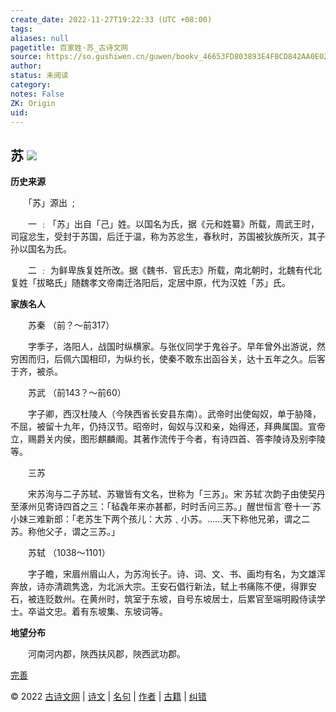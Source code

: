 ```yaml
---
create_date: 2022-11-27T19:22:33 (UTC +08:00)
tags: 
aliases: null
pagetitle: 百家姓·苏_古诗文网
source: https://so.gushiwen.cn/guwen/bookv_46653FD803893E4FBCD842AA0E029F4C.aspx
author: 
status: 未阅读
category: 
notes: False
ZK: Origin
uid: 
---
```


## **苏** ![](https://song.gushiwen.cn/siteimg/speak-er.png)

**历史来源**

　　「苏」源出  ;

　　一 ﹕「苏」出自「己」姓。以国名为氏，据《元和姓纂》所载，周武王时，司寇忿生，受封于苏国，后迁于温，称为苏忿生，春秋时，苏国被狄族所灭，其子孙以国名为氏。

　　二 ﹕ 为鲜卑族复姓所改。据《魏书．官氏志》所载，南北朝时，北魏有代北复姓「拔略氏」随魏孝文帝南迁洛阳后，定居中原，代为汉姓「苏」氏。

**家族名人**

　　苏秦 （前？～前317）

　　字季子，洛阳人，战国时纵横家。与张仪同学于鬼谷子。早年曾外出游说，然穷困而归，后佩六国相印，为纵约长，使秦不敢东出函谷关，达十五年之久。后客于齐，被杀。

　　苏武 （前143？～前60）

　　字子卿，西汉杜陵人（今陕西省长安县东南）。武帝时出使匈奴，单于胁降，不屈，被留十九年，仍持汉节。昭帝时，匈奴与汉和亲，始得还，拜典属国。宣帝立，赐爵关内侯，图形麒麟阁。其著作流传于今者，有诗四首、答李陵诗及别李陵等。

　　三苏

　　宋苏洵与二子苏轼、苏辙皆有文名，世称为「三苏」。宋˙苏轼˙次韵子由使契丹至涿州见寄诗四首之三：「毡毳年来亦甚都，时时舌问三苏。」醒世恒言˙卷十一˙苏小妹三难新郎：「老苏生下两个孩儿：大苏﹑小苏。……天下称他兄弟，谓之二苏。称他父子，谓之三苏。」

　　苏轼 （1038～1101）

　　字子瞻，宋眉州眉山人，为苏洵长子。诗、词、文、书、画均有名，为文雄浑奔放，诗亦清疏隽逸，为北派大宗。王安石倡行新法，轼上书痛陈不便，得罪安石，被连贬数州。在黄州时，筑室于东坡，自号东坡居士，后累官至端明殿侍读学士。卒谥文忠。着有东坡集、东坡词等。

**地望分布**

　　河南河内郡，陜西扶风郡，陜西武功郡。

[完善](https://so.gushiwen.cn/jiucuo.aspx?u=%e7%ab%a0%e8%8a%822348%e3%80%8a%e7%99%be%e5%ae%b6%e5%a7%93%c2%b7%e8%8b%8f%e3%80%8b)

© 2022 [古诗文网](https://www.gushiwen.cn/) | [诗文](https://so.gushiwen.cn/shiwens/) | [名句](https://so.gushiwen.cn/mingjus/) | [作者](https://so.gushiwen.cn/authors/) | [古籍](https://so.gushiwen.cn/guwen/) | [纠错](https://so.gushiwen.cn/jiucuo.aspx?u=)
